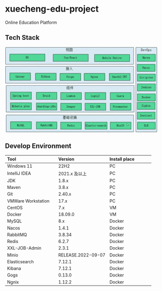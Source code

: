 # xuecheng-edu-project

Online Education Platform

## Tech Stack

<img src="https://github.com/domeniczz/xuecheng-edu-project/blob/master/assets/project-tech-stack.png" style="border-radius:.4rem" width="650rem" alt="Tech Stack"/>

## Develop Environment

<table style="width:50rem">
    <thead>
        <tr style="text-align:left">
            <th style="width:35%">Tool</th>
            <th style="width:35%">Version</th>
            <th style="width:30%">Install place</th>
        </tr>
    </thead>
    <tbody>
        <tr>
            <td>Windows 11</td>
            <td>22H2</td>
            <td>PC</td>
        </tr>
        <tr>
            <td>IntelliJ IDEA</td>
            <td>2021.x 及以上</td>
            <td>PC</td>
        </tr>
        <tr>
            <td>JDK</td>
            <td>1.8.x</td>
            <td>PC</td>
        </tr>
        <tr>
            <td>Maven</td>
            <td>3.8.x</td>
            <td>PC</td>
        </tr>
        <tr>
            <td>Git</td>
            <td>2.40.x</td>
            <td>PC</td>
        </tr>
        <tr>
            <td>VMWare Workstation</td>
            <td>17.x</td>
            <td>PC</td>
        </tr>
        <tr>
            <td>CentOS</td>
            <td>7.x</td>
            <td>VM</td>
        </tr>
        <tr>
            <td>Docker</td>
            <td>18.09.0</td>
            <td>VM</td>
        </tr>
        <tr>
            <td>MySQL</td>
            <td>8.x</td>
            <td>Docker</td>
        </tr>
        <tr>
            <td>Nacos</td>
            <td>1.4.1</td>
            <td>Docker</td>
        </tr>
        <tr>
            <td>RabbitMQ</td>
            <td>3.8.34</td>
            <td>Docker</td>
        </tr>
        <tr>
            <td>Redis</td>
            <td>6.2.7</td>
            <td>Docker</td>
        </tr>
        <tr>
            <td>XXL-JOB-Admin</td>
            <td>2.3.1</td>
            <td>Docker</td>
        </tr>
        <tr>
            <td>Minio</td>
            <td>RELEASE.2022-09-07</td>
            <td>Docker</td>
        </tr>
        <tr>
            <td>Elasticsearch</td>
            <td>7.12.1</td>
            <td>Docker</td>
        </tr>
        <tr>
            <td>Kibana</td>
            <td>7.12.1</td>
            <td>Docker</td>
        </tr>
        <tr>
            <td>Gogs</td>
            <td>0.13.0</td>
            <td>Docker</td>
        </tr>
        <tr>
            <td>Ngnix</td>
            <td>1.12.2</td>
            <td>Docker</td>
        </tr>
    </tbody>
</table>